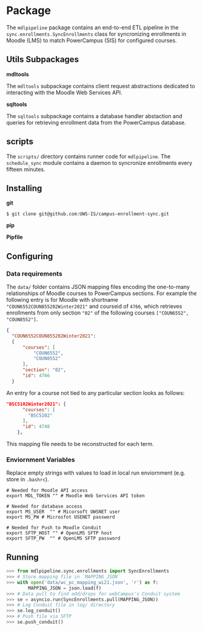 # Package

The `mdlpipeline` package contains an end-to-end ETL pipeline in the `sync.enrollments.SyncEnrollments` class for syncronizing enrollments in Moodle (LMS) to match PowerCampus (SIS) for configured courses.

## Utils Subpackages

**mdltools**

The `mdltools` subpackage contains client request abstractions dedicated to interacting with the Moodle Web Services API.

**sqltools**

The `sqltools` subpackage contains a database handler abstaction and queries for retrieving enrollment data from the PowerCampus database.

## scripts

The `scripts/` directory contains runner code for `mdlpipeline`. The `schedule_sync` module contains a daemon to syncronize enrollments every fifteen minutes.

## Installing

**git**

`$ git clone git@github.com:UWS-IS/campus-enrollment-sync.git`

**pip**

**Pipfile**

## Configuring

### Data requirements

The `data/` folder contains JSON mapping files encoding the one-to-many relationships of Moodle courses to PowerCampus sections. For example the following entry is for Moodle with shortname `"COUN6552COUN855202Winter2021"` and courseid of `4766`, which retrieves enrollments from only section `"02"` of the following courses `["COUN6552", "COUN8552"]`.

```json
{
  "COUN6552COUN855202Winter2021":
  {
      "courses": [
          "COUN6552",
          "COUN8552"
      ],
      "section": "02",
      "id": 4766
  }
```

An entry for a course not tied to any particular section looks as follows:

```json
"BSC5102Winter2021": {
      "courses": [
        "BSC5102"
      ],
      "id": 4748
    },
```

This mapping file needs to be reconstructed for each term.

### Enviornment Variables

Replace empty strings with values to load in local run enviornment (e.g. store in `.bashrc`).

```shell
# Needed for Moodle API access
export MDL_TOKEN "" # Moodle Web Services API token

# Needed for database access
export MS_USER  "" # Micorsoft UWSNET user
export MS_PW # Microsfot USENET password

# Needed for Push to Moodle Conduit
export SFTP_HOST "" # OpenLMS SFTP host
export SFTP_PW  "" # OpenLMS SFTP password
```

## Running

```python
>>> from mdlpipeline.sync.enrollments import SyncEnrollments
>>> # Store mapping file in `MAPPING_JSON`
>>> with open('data/wc_pc_mapping_wi21.json', 'r') as f:
        MAPPING_JSON = json.load(f)
>>> # Data pull to find add/drops for webCampus's Conduit system
>>> se = asyncio.run(SyncEnrollments.pull(MAPPING_JSON))
>>> # Log Conduit file in log/ directory
>>> se.log_conduit()
>>> # Push file via SFTP
>>> se.push_conduit()
```
